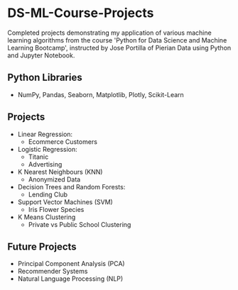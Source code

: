 # DS-ML-Course-Projects

Completed projects demonstrating my application of various machine learning algorithms from the course 'Python for Data Science and Machine Learning Bootcamp', instructed by Jose Portilla of Pierian Data using Python and Jupyter Notebook.

## Python Libraries
- NumPy, Pandas, Seaborn, Matplotlib, Plotly, Scikit-Learn

## Projects
- Linear Regression: 
  - Ecommerce Customers
- Logistic Regression: 
  - Titanic
  - Advertising
- K Nearest Neighbours (KNN)
  - Anonymized Data
- Decision Trees and Random Forests: 
  - Lending Club
- Support Vector Machines (SVM)
  - Iris Flower Species
- K Means Clustering
  - Private vs Public School Clustering

## Future Projects
- Principal Component Analysis (PCA)
- Recommender Systems
- Natural Language Processing (NLP)
